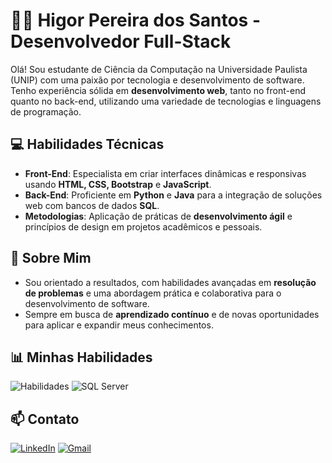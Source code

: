 # 🧑‍💻 Higor Pereira dos Santos - Desenvolvedor Full-Stack

Olá! Sou estudante de Ciência da Computação na Universidade Paulista (UNIP) com uma paixão por tecnologia e desenvolvimento de software. Tenho experiência sólida em **desenvolvimento web**, tanto no front-end quanto no back-end, utilizando uma variedade de tecnologias e linguagens de programação.

## 💻 Habilidades Técnicas

- **Front-End**: Especialista em criar interfaces dinâmicas e responsivas usando **HTML, CSS, Bootstrap** e **JavaScript**.
- **Back-End**: Proficiente em **Python** e **Java** para a integração de soluções web com bancos de dados **SQL**.
- **Metodologias**: Aplicação de práticas de **desenvolvimento ágil** e princípios de design em projetos acadêmicos e pessoais.

## 🎯 Sobre Mim

- Sou orientado a resultados, com habilidades avançadas em **resolução de problemas** e uma abordagem prática e colaborativa para o desenvolvimento de software.
- Sempre em busca de **aprendizado contínuo** e de novas oportunidades para aplicar e expandir meus conhecimentos.

## 📊 Minhas Habilidades
![Habilidades](https://skillicons.dev/icons?i=html,css,bootstrap,javascript,python,java,sql&theme=light)
![SQL Server](https://cdn.jsdelivr.net/gh/devicons/devicon/icons/microsoftsqlserver/microsoftsqlserver-plain.svg)


## 📫 Contato

[![LinkedIn](https://img.shields.io/badge/LinkedIn-0077B5?style=for-the-badge&logo=linkedin&logoColor=white)](https://www.linkedin.com/in/higor-pereira-761081200/)
[![Gmail](https://img.shields.io/badge/Gmail-D14836?style=for-the-badge&logo=gmail&logoColor=white)](mailto:higor.pereira368@gmail.com)


